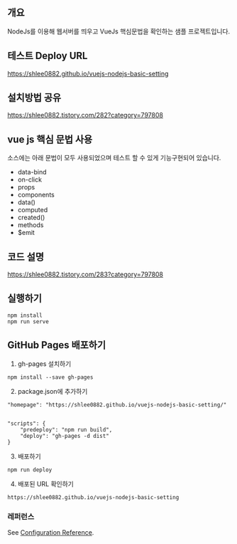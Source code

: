 ## 개요

NodeJs를 이용해 웹서버를 띄우고 VueJs 핵심문법을 확인하는 샘플 프로젝트입니다. 

## 테스트 Deploy URL

https://shlee0882.github.io/vuejs-nodejs-basic-setting

## 설치방법 공유

https://shlee0882.tistory.com/282?category=797808

## vue js 핵심 문법 사용

소스에는 아래 문법이 모두 사용되었으며 테스트 할 수 있게 기능구현되어 있습니다.

- data-bind
- on-click
- props
- components
- data()
- computed
- created()
- methods
- $emit

## 코드 설명 

https://shlee0882.tistory.com/283?category=797808

## 실행하기
```
npm install
npm run serve
```

## GitHub Pages 배포하기

1. gh-pages 설치하기

```
npm install --save gh-pages
```

2. package.json에 추가하기

```
"homepage": "https://shlee0882.github.io/vuejs-nodejs-basic-setting/"


"scripts": {
    "predeploy": "npm run build",
    "deploy": "gh-pages -d dist"
}
```

3. 배포하기
```
npm run deploy
```

4. 배포된 URL 확인하기

```
https://shlee0882.github.io/vuejs-nodejs-basic-setting
```

### 레퍼런스
See [Configuration Reference](https://cli.vuejs.org/config/).
